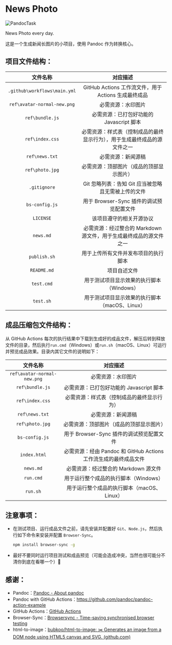 # News Photo  

![PandocTask](https://github.com/WitherZuo/NewsPhoto/workflows/PandocTask/badge.svg)  

News Photo every day.  

这是一个生成新闻长图片的小项目，使用 Pandoc 作为转换核心。

## 项目文件结构：

|           文件名称           |                           对应描述                           |
| :--------------------------: | :----------------------------------------------------------: |
| `.github\workflows\main.yml` |     GitHub Actions 工作流文件，用于 Actions 生成最终成品     |
| `ref\avatar-normal-new.png`  |                      必需资源：水印图片                      |
|       `ref\bundle.js`        |           必需资源：已打包好功能的 Javascript 脚本           |
|       `ref\index.css`        | 必需资源：样式表（控制成品的最终显示行为），用于生成最终成品的源文件之一 |
|        `ref\news.txt`        |                      必需资源：新闻源稿                      |
|       `ref\photo.jpg`        |           必需资源：顶部图片（成品的顶部显示图片）           |
|         `.gitignore`         |     Git 忽略列表：告知 Git 应当被忽略且无需被上传的文件      |
|        `bs-config.js`        |           用于 Browser-Sync 插件的调试预览配置文件           |
|          `LICENSE`           |                   该项目遵守的相关开源协议                   |
|          `news.md`           | 必需资源：经过整合的 Markdown 源文件，用于生成最终成品的源文件之一 |
|         `publish.sh`         |             用于上传所有文件并发布项目的执行脚本             |
|         `README.md`          |                         项目自述文件                         |
|          `test.cmd`          |          用于测试项目显示效果的执行脚本（Windows）           |
|          `test.sh`           |        用于测试项目显示效果的执行脚本（macOS、Linux）        |

## 成品压缩包文件结构：  

从 GitHub Actions 每次的执行结果中下载到生成好的成品文件，解压后转到释放文件的目录，然后执行`run.cmd`（Windows）或`run.sh`（macOS、Linux）可运行并预览成品效果。目录内其它文件的说明如下：

|          文件名称           |                           对应描述                           |
| :-------------------------: | :----------------------------------------------------------: |
| `ref\avatar-normal-new.png` |                      必需资源：水印图片                      |
|       `ref\bundle.js`       |           必需资源：已打包好功能的 Javascript 脚本           |
|       `ref\index.css`       |          必需资源：样式表（控制成品的最终显示行为）          |
|       `ref\news.txt`        |                      必需资源：新闻源稿                      |
|       `ref\photo.jpg`       |           必需资源：顶部图片（成品的顶部显示图片）           |
|       `bs-config.js`        |           用于 Browser-Sync 插件的调试预览配置文件           |
|        `index.html`         | 必需资源：经由 Pandoc 和 GitHub Actions 工作流生成的最终成品文件 |
|          `news.md`          |             必需资源：经过整合的 Markdown 源文件             |
|          `run.cmd`          |            用于运行整个成品的执行脚本（Windows）             |
|          `run.sh`           |          用于运行整个成品的执行脚本（macOS、Linux）          |

## 注意事项：

- 在测试项目、运行成品文件之前，请先安装并配置好 `Git`、`Node.js`，然后执行如下命令来安装并配置 `Browser-Sync`。

  ```bash
  npm install browser-sync -g
  ```
  
- 最好不要同时运行项目测试和成品预览（可能会造成冲突，当然也很可能分不清你到底在看哪一个）🤣  

## 感谢：

- Pandoc：[Pandoc - About pandoc](https://pandoc.org/index.html)  
- Pandoc with GitHub Actions：https://github.com/pandoc/pandoc-action-example  
- GitHub Actions：[GitHub Actions](https://github.com/features/actions)  
- Browser-Sync：[Browsersync - Time-saving synchronised browser testing](https://www.browsersync.io/)
- html-to-image：[bubkoo/html-to-image: ✂️ Generates an image from a DOM node using HTML5 canvas and SVG. (github.com)](https://github.com/bubkoo/html-to-image)